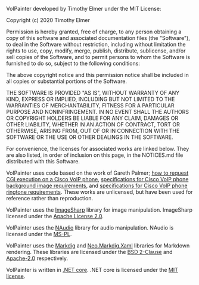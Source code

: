 ﻿VoIPainter developed by Timothy Elmer under the MIT License:

Copyright (c) 2020 Timothy Elmer

Permission is hereby granted, free of charge, to any person obtaining a copy of this software and associated documentation files (the "Software"), to deal in the Software without restriction, including without limitation the rights to use, copy, modify, merge, publish, distribute, sublicense, and/or sell copies of the Software, and to permit persons to whom the Software is furnished to do so, subject to the following conditions:

The above copyright notice and this permission notice shall be included in all copies or substantial portions of the Software.

THE SOFTWARE IS PROVIDED "AS IS", WITHOUT WARRANTY OF ANY KIND, EXPRESS OR IMPLIED, INCLUDING BUT NOT LIMITED TO THE WARRANTIES OF MERCHANTABILITY, FITNESS FOR A PARTICULAR PURPOSE AND NONINFRINGEMENT. IN NO EVENT SHALL THE AUTHORS OR COPYRIGHT HOLDERS BE LIABLE FOR ANY CLAIM, DAMAGES OR OTHER LIABILITY, WHETHER IN AN ACTION OF CONTRACT, TORT OR OTHERWISE, ARISING FROM, OUT OF OR IN CONNECTION WITH THE SOFTWARE OR THE USE OR OTHER DEALINGS IN THE SOFTWARE.

For convenience, the licenses for associated works are linked below. They are also listed, in order of inclusion on this page, in the NOTICES.md file distributed with this Software.

VoIPainter uses code based on the work of Gareth Palmer; [how to request CGI execution on a Cisco VoIP phone](https://usecallmanager.nz/cgi-execute-xml.html), [specifications for Cisco VoIP phone background image requirements](https://usecallmanager.nz/image-list-xml.html), and [specifications for Cisco VoIP phone ringtone requirements](https://usecallmanager.nz/ring-list-xml.html). These works are unlicensed, but have been used for reference rather than reproduction.

VoIPainter uses the [ImageSharp](https://github.com/SixLabors/ImageSharp) library for image manipulation. ImageSharp licensed under the [Apache License 2.0](https://github.com/SixLabors/ImageSharp/blob/master/LICENSE).

VoIPainter uses the [NAudio](https://github.com/naudio/NAudio) library for audio manipulation. NAudio is licensed under the [MS-PL](https://github.com/naudio/NAudio/blob/master/license.txt).

VoIPainter uses the [Markdig](https://github.com/lunet-io/markdig) and [Neo.Markdig.Xaml](https://github.com/neolithos/NeoMarkdigXaml) libraries for Markdown rendering. These libraries are licensed under the [BSD 2-Clause](https://github.com/lunet-io/markdig/blob/master/license.txt) and [Apache-2.0](https://github.com/neolithos/NeoMarkdigXaml/blob/master/LICENSE.md) respectively.

VoIPainter is written in [.NET core](https://github.com/dotnet/core). .NET core is licensed under the [MIT license](https://github.com/dotnet/core/blob/master/LICENSE.TXT).